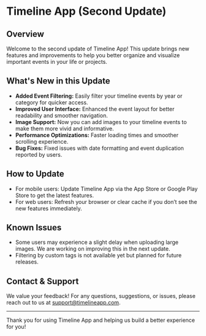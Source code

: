 # Timeline App (Second Update)

## Overview
Welcome to the second update of Timeline App! This update brings new features and improvements to help you better organize and visualize important events in your life or projects.

## What's New in this Update
- **Added Event Filtering:** Easily filter your timeline events by year or category for quicker access.
- **Improved User Interface:** Enhanced the event layout for better readability and smoother navigation.
- **Image Support:** Now you can add images to your timeline events to make them more vivid and informative.
- **Performance Optimizations:** Faster loading times and smoother scrolling experience.
- **Bug Fixes:** Fixed issues with date formatting and event duplication reported by users.

## How to Update
- For mobile users: Update Timeline App via the App Store or Google Play Store to get the latest features.
- For web users: Refresh your browser or clear cache if you don’t see the new features immediately.

## Known Issues
- Some users may experience a slight delay when uploading large images. We are working on improving this in the next update.
- Filtering by custom tags is not available yet but planned for future releases.

## Contact & Support
We value your feedback! For any questions, suggestions, or issues, please reach out to us at support@timelineapp.com.

---

Thank you for using Timeline App and helping us build a better experience for you!
